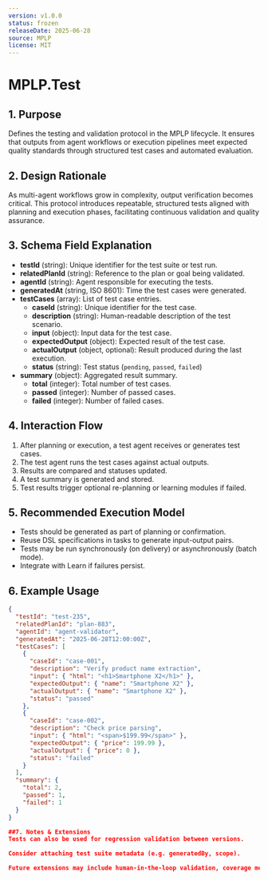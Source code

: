 ```yaml
---
version: v1.0.0
status: frozen
releaseDate: 2025-06-28
source: MPLP
license: MIT
---
```


# MPLP.Test 
 
 ## 1. Purpose  
 Defines the testing and validation protocol in the MPLP lifecycle. It ensures that outputs from agent workflows or execution pipelines meet expected quality standards through structured test cases and automated evaluation. 
 
 ## 2. Design Rationale  
 As multi-agent workflows grow in complexity, output verification becomes critical. This protocol introduces repeatable, structured tests aligned with planning and execution phases, facilitating continuous validation and quality assurance. 
 
 ## 3. Schema Field Explanation  
 - **testId** (string): Unique identifier for the test suite or test run.  
 - **relatedPlanId** (string): Reference to the plan or goal being validated.  
 - **agentId** (string): Agent responsible for executing the tests.  
 - **generatedAt** (string, ISO 8601): Time the test cases were generated.  
 - **testCases** (array): List of test case entries.  
   - **caseId** (string): Unique identifier for the test case.  
   - **description** (string): Human-readable description of the test scenario.  
   - **input** (object): Input data for the test case.  
   - **expectedOutput** (object): Expected result of the test case.  
   - **actualOutput** (object, optional): Result produced during the last execution.  
   - **status** (string): Test status (`pending`, `passed`, `failed`)  
 - **summary** (object): Aggregated result summary.  
   - **total** (integer): Total number of test cases.  
   - **passed** (integer): Number of passed cases.  
   - **failed** (integer): Number of failed cases. 
 
 ## 4. Interaction Flow  
 1. After planning or execution, a test agent receives or generates test cases.  
 2. The test agent runs the test cases against actual outputs.  
 3. Results are compared and statuses updated.  
 4. A test summary is generated and stored.  
 5. Test results trigger optional re-planning or learning modules if failed. 
 
 ## 5. Recommended Execution Model  
 - Tests should be generated as part of planning or confirmation.  
 - Reuse DSL specifications in tasks to generate input-output pairs.  
 - Tests may be run synchronously (on delivery) or asynchronously (batch mode).  
 - Integrate with Learn if failures persist. 
 
 ## 6. Example Usage  
 ```json 
 { 
   "testId": "test-235", 
   "relatedPlanId": "plan-883", 
   "agentId": "agent-validator", 
   "generatedAt": "2025-06-28T12:00:00Z", 
   "testCases": [ 
     { 
       "caseId": "case-001", 
       "description": "Verify product name extraction", 
       "input": { "html": "<h1>Smartphone X2</h1>" }, 
       "expectedOutput": { "name": "Smartphone X2" }, 
       "actualOutput": { "name": "Smartphone X2" }, 
       "status": "passed" 
     }, 
     { 
       "caseId": "case-002", 
       "description": "Check price parsing", 
       "input": { "html": "<span>$199.99</span>" }, 
       "expectedOutput": { "price": 199.99 }, 
       "actualOutput": { "price": 0 }, 
       "status": "failed" 
     } 
   ], 
   "summary": { 
     "total": 2, 
     "passed": 1, 
     "failed": 1 
   } 
 } 
 
 ##7. Notes & Extensions 
 Tests can also be used for regression validation between versions. 
 
 Consider attaching test suite metadata (e.g. generatedBy, scope). 
 
 Future extensions may include human-in-the-loop validation, coverage metrics, or test prioritization.